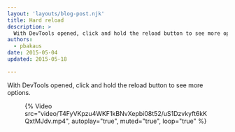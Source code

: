 ```yaml
---
layout: 'layouts/blog-post.njk'
title: Hard reload
description: >
  With DevTools opened, click and hold the reload button to see more options.
authors:
  - pbakaus
date: 2015-05-04
updated: 2015-05-18

---
```


With DevTools opened, click and hold the reload button to see more options.

<figure>
{% Video src="video/T4FyVKpzu4WKF1kBNvXepbi08t52/uS1Dzvkyft6kKQxtMJdv.mp4", autoplay="true", muted="true", loop="true" %}
</figure>


